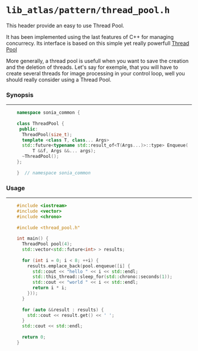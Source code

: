# `lib_atlas/pattern/thread_pool.h`

This header provide an easy to use Thread Pool.

It has been implemented using the last features of C++ for managing concurrecy.
Its interface is based on this simple yet really powerfull
[Thread Pool](https://github.com/progschj/ThreadPool)

More generally, a thread pool is usefull when you want to save the creation
and the deletion of threads. Let's say for exemple, that you will have to
create several threads for image processing in your control loop, well you
should really consider using a Thread Pool.

### Synopsis
***

```Cpp
    namespace sonia_common {
    
    class ThreadPool {
     public:
      ThreadPool(size_t);
      template <class T, class... Args>
      std::future<typename std::result_of<T(Args...)>::type> Enqueue(
          T &&f, Args &&... args);
      ~ThreadPool();
    };
    
    }  // namespace sonia_common
```

### Usage
***

```Cpp
    #include <iostream>
    #include <vector>
    #include <chrono>
    
    #include <thread_pool.h"
    
    int main() {
      ThreadPool pool(4);
      std::vector<std::future<int> > results;
    
      for (int i = 0; i < 8; ++i) {
        results.emplace_back(pool.enqueue([i] {
          std::cout << "hello " << i << std::endl;
          std::this_thread::sleep_for(std::chrono::seconds(1));
          std::cout << "world " << i << std::endl;
          return i * i;
        }));
      }
    
      for (auto &&result : results) {
        std::cout << result.get() << ' ';
      }
      std::cout << std::endl;
    
      return 0;
    }
```
